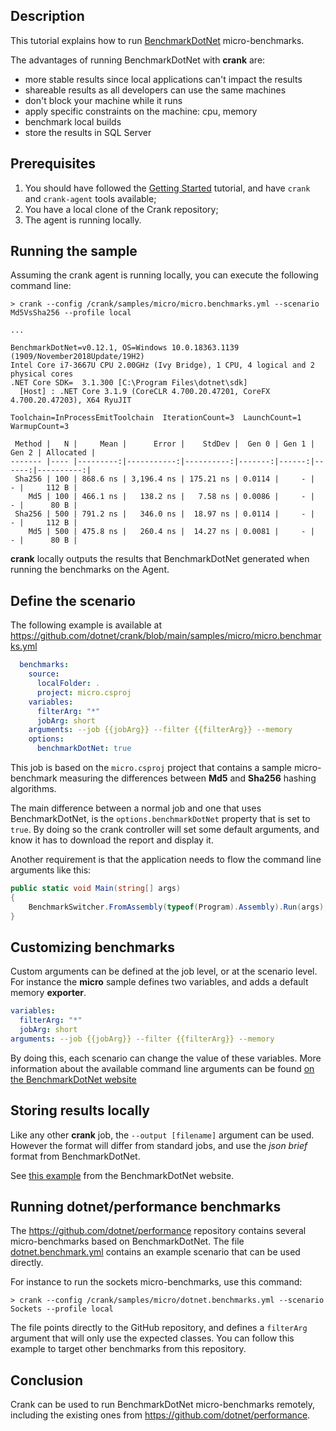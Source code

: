 ## Description

This tutorial explains how to run [BenchmarkDotNet](https://benchmarkdotnet.org/) micro-benchmarks.

The advantages of running BenchmarkDotNet with **crank** are:

- more stable results since local applications can't impact the results
- shareable results as all developers can use the same machines
- don't block your machine while it runs
- apply specific constraints on the machine: cpu, memory
- benchmark local builds
- store the results in SQL Server

## Prerequisites

1. You should have followed the [Getting Started](getting_started.md) tutorial, and have `crank` and `crank-agent` tools available;
2. You have a local clone of the Crank repository;
3. The agent is running locally.

## Running the sample

Assuming the crank agent is running locally, you can execute the following command line:

```
> crank --config /crank/samples/micro/micro.benchmarks.yml --scenario Md5VsSha256 --profile local

...

BenchmarkDotNet=v0.12.1, OS=Windows 10.0.18363.1139 (1909/November2018Update/19H2)
Intel Core i7-3667U CPU 2.00GHz (Ivy Bridge), 1 CPU, 4 logical and 2 physical cores
.NET Core SDK=  3.1.300 [C:\Program Files\dotnet\sdk]
  [Host] : .NET Core 3.1.9 (CoreCLR 4.700.20.47201, CoreFX 4.700.20.47203), X64 RyuJIT

Toolchain=InProcessEmitToolchain  IterationCount=3  LaunchCount=1
WarmupCount=3

 Method |   N |     Mean |      Error |    StdDev |  Gen 0 | Gen 1 | Gen 2 | Allocated |
------- |---- |---------:|-----------:|----------:|-------:|------:|------:|----------:|
 Sha256 | 100 | 868.6 ns | 3,196.4 ns | 175.21 ns | 0.0114 |     - |     - |     112 B |
    Md5 | 100 | 466.1 ns |   138.2 ns |   7.58 ns | 0.0086 |     - |     - |      80 B |
 Sha256 | 500 | 791.2 ns |   346.0 ns |  18.97 ns | 0.0114 |     - |     - |     112 B |
    Md5 | 500 | 475.8 ns |   260.4 ns |  14.27 ns | 0.0081 |     - |     - |      80 B |
```

**crank** locally outputs the results that BenchmarkDotNet generated when running the benchmarks on the Agent. 

## Define the scenario

The following example is available at https://github.com/dotnet/crank/blob/main/samples/micro/micro.benchmarks.yml

```yml
  benchmarks:
    source:
      localFolder: .
      project: micro.csproj
    variables:
      filterArg: "*"
      jobArg: short
    arguments: --job {{jobArg}} --filter {{filterArg}} --memory
    options:
      benchmarkDotNet: true
```

This job is based on the `micro.csproj` project that contains a sample micro-benchmark measuring the differences between **Md5** and **Sha256** hashing algorithms.

The main difference between a normal job and one that uses BenchmarkDotNet, is the `options.benchmarkDotNet` property that is set to `true`. By doing so the crank controller will set some default arguments, and know it has to download the report and display it.

Another requirement is that the application needs to flow the command line arguments like this:

```c#
public static void Main(string[] args)
{
    BenchmarkSwitcher.FromAssembly(typeof(Program).Assembly).Run(args);
}
```

## Customizing benchmarks

Custom arguments can be defined at the job level, or at the scenario level. For instance the **micro** sample defines two variables, and adds a default memory **exporter**.

```yml
variables:
  filterArg: "*"
  jobArg: short
arguments: --job {{jobArg}} --filter {{filterArg}} --memory
```

By doing this, each scenario can change the value of these variables.
More information about the available command line arguments can be found [on the BenchmarkDotNet website](https://benchmarkdotnet.org/articles/guides/console-args.html)

## Storing results locally

Like any other **crank** job, the `--output [filename]` argument can be used. However the format will differ from standard jobs, and use the *json brief* format from BenchmarkDotNet.

See [this example](https://benchmarkdotnet.org/articles/samples/IntroExportJson.html#output) from the BenchmarkDotNet website.

## Running dotnet/performance benchmarks

The https://github.com/dotnet/performance repository contains several micro-benchmarks based on BenchmarkDotNet. The file [dotnet.benchmark.yml](https://github.com/dotnet/crank/blob/main/samples/micro/dotnet.benchmarks.yml) contains an example scenario that can be used directly.

For instance to run the sockets micro-benchmarks, use this command:

```
> crank --config /crank/samples/micro/dotnet.benchmarks.yml --scenario Sockets --profile local
```

The file points directly to the GitHub repository, and defines a `filterArg` argument that will only use the expected classes. You can follow this example to target other benchmarks from this repository.

## Conclusion

Crank can be used to run BenchmarkDotNet micro-benchmarks remotely, including the existing ones from https://github.com/dotnet/performance.
